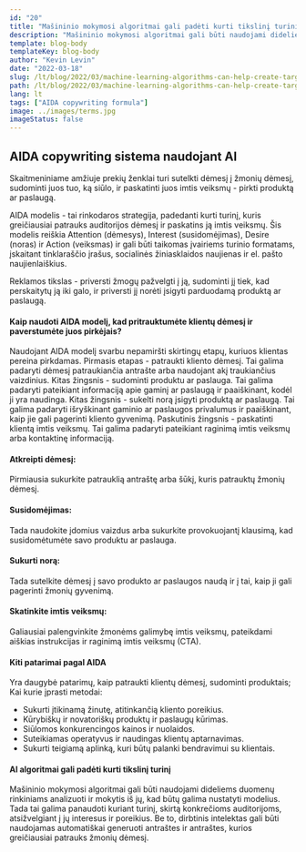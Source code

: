 ```yaml
---
id: "20"
title: "Mašininio mokymosi algoritmai gali padėti kurti tikslinį turinį"
description: "Mašininio mokymosi algoritmai gali būti naudojami dideliems duomenų rinkiniams analizuoti ir mokytis iš jų, kad būtų galima nustatyti modelius. Tai galima panaudoti kuriant turinį, skirtą konkrečioms auditorijoms pagal jų interesus. Naudodamos mašininį mokymąsi, įmonės gali kurti turinį, kuris būtų aktualesnis jų klientams ir padėtų padidinti pardavimus."
template: blog-body
templateKey: blog-body
author: "Kevin Levin"
date: "2022-03-18"
slug: /lt/blog/2022/03/machine-learning-algorithms-can-help-create-targeted-content
path: /lt/blog/2022/03/machine-learning-algorithms-can-help-create-targeted-content
lang: lt
tags: ["AIDA copywriting formula"]
image: ../images/terms.jpg
imageStatus: false
---
```


## AIDA copywriting sistema naudojant AI

Skaitmeniniame amžiuje prekių ženklai turi sutelkti dėmesį į žmonių dėmesį, sudominti juos tuo, ką siūlo, ir paskatinti juos imtis veiksmų - pirkti produktą ar paslaugą.

AIDA modelis - tai rinkodaros strategija, padedanti kurti turinį, kuris greičiausiai patrauks auditorijos dėmesį ir paskatins ją imtis veiksmų. Šis modelis reiškia Attention (dėmesys), Interest (susidomėjimas), Desire (noras) ir Action (veiksmas) ir gali būti taikomas įvairiems turinio formatams, įskaitant tinklaraščio įrašus, socialinės žiniasklaidos naujienas ir el. pašto naujienlaiškius.

Reklamos tikslas - priversti žmogų pažvelgti į ją, sudominti jį tiek, kad perskaitytų ją iki galo, ir priversti jį norėti įsigyti parduodamą produktą ar paslaugą.

#### Kaip naudoti AIDA modelį, kad pritrauktumėte klientų dėmesį ir paverstumėte juos pirkėjais?

Naudojant AIDA modelį svarbu nepamiršti skirtingų etapų, kuriuos klientas pereina pirkdamas. Pirmasis etapas - patraukti kliento dėmesį. Tai galima padaryti dėmesį patraukiančia antrašte arba naudojant akį traukiančius vaizdinius. Kitas žingsnis - sudominti produktu ar paslauga. Tai galima padaryti pateikiant informaciją apie gaminį ar paslaugą ir paaiškinant, kodėl ji yra naudinga. Kitas žingsnis - sukelti norą įsigyti produktą ar paslaugą. Tai galima padaryti išryškinant gaminio ar paslaugos privalumus ir paaiškinant, kaip jie gali pagerinti kliento gyvenimą. Paskutinis žingsnis - paskatinti klientą imtis veiksmų. Tai galima padaryti pateikiant raginimą imtis veiksmų arba kontaktinę informaciją.

#### Atkreipti dėmesį:

Pirmiausia sukurkite patrauklią antraštę arba šūkį, kuris patrauktų žmonių dėmesį.

#### Susidomėjimas:

Tada naudokite įdomius vaizdus arba sukurkite provokuojantį klausimą, kad susidomėtumėte savo produktu ar paslauga.

#### Sukurti norą:

Tada sutelkite dėmesį į savo produkto ar paslaugos naudą ir į tai, kaip ji gali pagerinti žmonių gyvenimą.

#### Skatinkite imtis veiksmų:

Galiausiai palengvinkite žmonėms galimybę imtis veiksmų, pateikdami aiškias instrukcijas ir raginimą imtis veiksmų (CTA).

#### Kiti patarimai pagal AIDA

Yra daugybė patarimų, kaip patraukti klientų dėmesį, sudominti produktais; Kai kurie įprasti metodai:

- Sukurti įtikinamą žinutę, atitinkančią kliento poreikius.
- Kūrybiškų ir novatoriškų produktų ir paslaugų kūrimas.
- Siūlomos konkurencingos kainos ir nuolaidos.
- Suteikiamas operatyvus ir naudingas klientų aptarnavimas.
- Sukurti teigiamą aplinką, kuri būtų palanki bendravimui su klientais.

#### AI algoritmai gali padėti kurti tikslinį turinį

Mašininio mokymosi algoritmai gali būti naudojami dideliems duomenų rinkiniams analizuoti ir mokytis iš jų, kad būtų galima nustatyti modelius. Tada tai galima panaudoti kuriant turinį, skirtą konkrečioms auditorijoms, atsižvelgiant į jų interesus ir poreikius. Be to, dirbtinis intelektas gali būti naudojamas automatiškai generuoti antraštes ir antraštes, kurios greičiausiai patrauks žmonių dėmesį.
